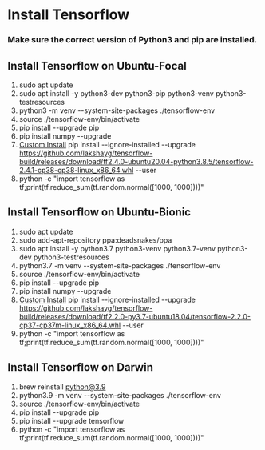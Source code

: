 # Install Tensorflow

### Make sure the correct version of Python3 and pip are installed.

## Install Tensorflow on Ubuntu-Focal

1. sudo apt update
2. sudo apt install -y python3-dev python3-pip python3-venv python3-testresources
3. python3 -m venv --system-site-packages ./tensorflow-env
4. source  ./tensorflow-env/bin/activate
5. pip install --upgrade pip
6. pip install numpy --upgrade
7. [Custom Install](https://github.com/lakshayg/tensorflow-build) pip install --ignore-installed --upgrade https://github.com/lakshayg/tensorflow-build/releases/download/tf2.4.0-ubuntu20.04-python3.8.5/tensorflow-2.4.1-cp38-cp38-linux_x86_64.whl --user
8. python -c "import tensorflow as tf;print(tf.reduce_sum(tf.random.normal([1000, 1000])))"


## Install Tensorflow on Ubuntu-Bionic

1. sudo apt update
2. sudo add-apt-repository ppa:deadsnakes/ppa
3. sudo apt install -y python3.7 python3-venv python3.7-venv python3-dev python3-testresources
4. python3.7 -m venv --system-site-packages ./tensorflow-env
5. source ./tensorflow-env/bin/activate
5. pip install --upgrade pip
6. pip install numpy --upgrade
7. [Custom Install](https://github.com/lakshayg/tensorflow-build) pip install --ignore-installed --upgrade https://github.com/lakshayg/tensorflow-build/releases/download/tf2.2.0-py3.7-ubuntu18.04/tensorflow-2.2.0-cp37-cp37m-linux_x86_64.whl --user
8. python -c "import tensorflow as tf;print(tf.reduce_sum(tf.random.normal([1000, 1000])))"

## Install Tensorflow on Darwin

1. brew reinstall python@3.9
2. python3.9 -m venv --system-site-packages ./tensorflow-env
3. source ./tensorflow-env/bin/activate
4. pip install --upgrade pip
5. pip install --upgrade tensorflow
6. python -c "import tensorflow as tf;print(tf.reduce_sum(tf.random.normal([1000, 1000])))"



